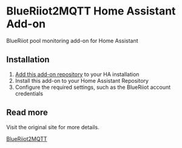 # BlueRiiot2MQTT Home Assistant Add-on

BlueRiiot pool monitoring add-on for Home Assistant

## Installation

1. [Add this add-on repository](../README.md) to your HA installation
2. Install this add-on to your Home Assistant Repository
3. Configure the required settings, such as the BlueRiiot account credentials

## Read more

Visit the original site for more details.

[BlueRiiot2MQTT](https://github.com/LordMike/MBW.BlueRiiot2MQTT#readme)